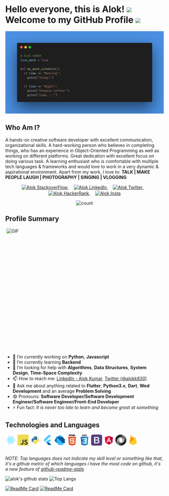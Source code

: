 <!--
**aloklearning/aloklearning** is a ✨ _special_ ✨ repository because its `README.md` (this file) appears on your GitHub profile.

Here are some ideas to get you started:

- 🔭 I’m currently working on ...
- 🌱 I’m currently learning ...
- 👯 I’m looking to collaborate on ...
- 🤔 I’m looking for help with ...
- 💬 Ask me about ...
- 📫 How to reach me: ...
- 😄 Pronouns: ...
- ⚡ Fun fact: ...
-->

<!-- ![](https://raw.githubusercontent.com/tobimori/tobimori/main/wave.gif) -->
<h1>
  Hello everyone, this is Alok! <img src="https://raw.githubusercontent.com/tobimori/tobimori/main/wave.gif" width="50"><br>
  Welcome to my GitHub Profile <img src="https://media.giphy.com/media/mGcNjsfWAjY5AEZNw6/giphy.gif" width="50">
</h1>

<p align="center"> 
  <img src="https://github.com/aloklearning/aloklearning/blob/master/alok.png" alt="code-block">
</p>

## Who Am I?

A hands-on creative software developer with excellent communication, organizational skills. A hard-working person who believes in completing things, who has an experience in Object-Oriented Programming as well as working on different platforms. Great dedication with excellent focus on doing various task. A learning enthusiast who is comfortable with multiple tech languages & frameworks and would love to work in a very dynamic & aspirational environment.
Apart from my work, I love to: **TALK | MAKE PEOPLE LAUGH | PHOTOGRAPHY | SINGING | VLOGGING**

<p align="center"> 
<!--   <a href="https://stackoverflow.com/users/5362583/alok?tab=profile">
    <img align="center" alt=" | Stackoverflow" width="30px" src="https://cdn.jsdelivr.net/npm/simple-icons@3.3.0/icons/stackoverflow.svg" />
  </a>&nbsp;&nbsp;&nbsp;&nbsp; -->
  <a href="https://stackoverflow.com/users/5362583/alok?tab=profile">
    <img align="center" alt="Alok StackoverFlow" width="30px" src="https://cdn.jsdelivr.net/npm/simple-icons@v3/icons/stackoverflow.svg" />
  </a>&nbsp;&nbsp;&nbsp;
  <a href="https://www.linkedin.com/in/alokk830/">
    <img align="center" alt="Alok LinkedIn" width="30px" src="https://cdn.jsdelivr.net/npm/simple-icons@v3/icons/linkedin.svg" />
  </a>&nbsp;&nbsp;&nbsp;
  <a href="https://twitter.com/alokk830">
    <img align="center" alt="Alok Twitter" width="30px" src="https://cdn.jsdelivr.net/npm/simple-icons@v3/icons/twitter.svg" />
  </a>&nbsp;&nbsp;&nbsp;
  <a href="https://www.hackerrank.com/alokk830">
    <img align="center" alt="Alok HackerRank" width="30px" src="https://cdn.jsdelivr.net/npm/simple-icons@v3/icons/hackerrank.svg" />
  </a>&nbsp;&nbsp;&nbsp;
  <a href="https://www.instagram.com/alok_kumar_verma/">
    <img align="center" alt="Alok Insta" width="30px" src="https://cdn.jsdelivr.net/npm/simple-icons@v3/icons/instagram.svg" />
  </a>
</p>

<p align="center"><img src="https://profile-counter.glitch.me/aloklearning/count.svg" alt="count" height="30"></p>

## Profile Summary

<img align="right" src="https://media.giphy.com/media/SWoSkN6DxTszqIKEqv/giphy.gif" alt="GIF" width="500" height="400">

- 🔭  I’m currently working on **Python**, **Javascript** 
- 🌱  I’m currently learning **Backend**
- 🤔  I’m looking for help with **Algorithms**, **Data Structures**, **System Design**, **Time-Space Complexity**
- 📫  How to reach me: [LinkedIn - Alok Kumar](https://www.linkedin.com/in/alokk830/), [Twitter (@alokk830)](https://twitter.com/alokk830)
- 💬  Ask me about anything related to **Flutter**, **Python3.x**, **Dart**, **Wed Development** and an average **Problem Solving**
- 😄 Pronouns: **Software Developer/Software Development Engineer/Software Engineer/Front-End Developer**
- ⚡ Fun fact: *It is never too late to learn and become great at something*

<h2> </h2>

## Technologies and Languages

<code><img height="35" src="https://raw.githubusercontent.com/github/explore/80688e429a7d4ef2fca1e82350fe8e3517d3494d/topics/react-native/react-native.png"></code>
<code><img height="35" src="https://raw.githubusercontent.com/github/explore/80688e429a7d4ef2fca1e82350fe8e3517d3494d/topics/javascript/javascript.png"></code>
<code><img height="35" src="https://raw.githubusercontent.com/github/explore/80688e429a7d4ef2fca1e82350fe8e3517d3494d/topics/python/python.png"></code>
<code><img height="35" src="https://raw.githubusercontent.com/github/explore/80688e429a7d4ef2fca1e82350fe8e3517d3494d/topics/flutter/flutter.png"></code>
<code><img height="35" src="https://raw.githubusercontent.com/github/explore/80688e429a7d4ef2fca1e82350fe8e3517d3494d/topics/dart/dart.png"></code>
<code><img height="35" src="https://raw.githubusercontent.com/github/explore/80688e429a7d4ef2fca1e82350fe8e3517d3494d/topics/html/html.png"></code>
<code><img height="35" src="https://raw.githubusercontent.com/github/explore/80688e429a7d4ef2fca1e82350fe8e3517d3494d/topics/css/css.png"></code>
<code><img height="35" src="https://raw.githubusercontent.com/github/explore/80688e429a7d4ef2fca1e82350fe8e3517d3494d/topics/bootstrap/bootstrap.png"></code>
<code><img height="35" src="https://raw.githubusercontent.com/github/explore/80688e429a7d4ef2fca1e82350fe8e3517d3494d/topics/angular/angular.png"></code>
<code><img height="35" src="https://raw.githubusercontent.com/github/explore/80688e429a7d4ef2fca1e82350fe8e3517d3494d/topics/json/json.png"></code>
<code><img height="35" src="https://raw.githubusercontent.com/github/explore/80688e429a7d4ef2fca1e82350fe8e3517d3494d/topics/firebase/firebase.png"></code>

<h2> </h2>

*NOTE: Top languages does not indicate my skill level or something like that, it's a github metric of which languages i have the most code on github, it's a new feature of [github-readme-stats](https://github.com/anuraghazra/github-readme-stats)*

![alok's github stats](https://github-readme-stats.vercel.app/api?username=aloklearning&show_icons=true&theme=tokyonight)
![Top Langs](https://github-readme-stats.vercel.app/api/top-langs/?username=aloklearning&layout=compact&theme=tokyonight)

[![ReadMe Card](https://github-readme-stats.vercel.app/api/pin/?username=aloklearning&repo=flutter_bounce&theme=tokyonight)](https://github.com/aloklearning/flutter_bounce)
[![ReadMe Card](https://github-readme-stats.vercel.app/api/pin/?username=aloklearning&repo=python-rest-api-app&theme=tokyonight)](https://github.com/aloklearning/python-rest-api-app)
